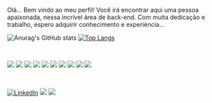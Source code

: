Olá... Bem vindo ao meu perfil!
Você irá encontrar aqui uma pessoa apaixonada, nessa incrível área de back-end.
Com muita dedicação e trabalho, espero adquirir conhecimento e experiència...


![Anurag's GitHub stats](https://github-readme-stats.vercel.app/api?username=Gabriela-Guerra&show_icons=true&theme=radical&count_private=true)
[![Top Langs](https://github-readme-stats.vercel.app/api/top-langs/?username=Gabriela-Guerra&langs_count=8&theme=radical&layout=compact)](https://github.com/Gabriela-Guerra/github-readme-stats)

</br>

![](https://img.shields.io/badge/HTML-239120?style=for-the-badge&logo=html5&logoColor=white)
![](https://img.shields.io/badge/CSS-239120?&style=for-the-badge&logo=css3&logoColor=white)
![](https://img.shields.io/badge/JavaScript-F7DF1E?style=for-the-badge&logo=javascript&logoColor=black)
![](https://img.shields.io/badge/React-20232A?style=for-the-badge&logo=react&logoColor=61DAFB)
![](https://img.shields.io/badge/Redux-593D88?style=for-the-badge&logo=redux&logoColor=white)
![](https://img.shields.io/badge/Express.js-404D59?style=for-the-badge)
![](https://img.shields.io/badge/Node.js-43853D?style=for-the-badge&logo=node.js&logoColor=white)
![](https://img.shields.io/badge/TypeScript-007ACC?style=for-the-badge&logo=typescript&logoColor=white)
![](https://img.shields.io/badge/MySQL-00000F?style=for-the-badge&logo=mysql&logoColor=white)
![](https://img.shields.io/badge/MongoDB-4EA94B?style=for-the-badge&logo=mongodb&logoColor=white)

</br>

<a href="[https://www.linkedin.com/in/gabriela-guerra-rabelo/]"><img alt="LinkedIn" src="https://img.shields.io/badge/LinkedIn-0077B5?style=for-the-badge&logo=linkedin&logoColor=white" /></a>
![](https://img.shields.io/badge/WhatsApp-25D366?style=for-the-badge&logo=whatsapp&logoColor=white)
![](https://img.shields.io/badge/Instagram-E4405F?style=for-the-badge&logo=instagram&logoColor=white)

